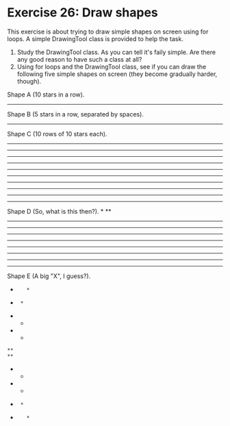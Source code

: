 ﻿# Exercise 26: Draw shapes

This exercise is about trying to draw simple shapes on screen
using for loops. A simple DrawingTool class is provided to help 
the task.

  1. Study the DrawingTool class. As you can tell it's faily simple. 
     Are there any good reason to have such a class at all?
  2. Using for loops and the DrawingTool class, see if you can draw the 
     following five simple shapes on screen (they become gradually
	 harder, though).

Shape A (10 stars in a row).
**********

Shape B (5 stars in a row, separated by spaces).
* * * * * 

Shape C (10 rows of 10 stars each).
**********
**********
**********
**********
**********
**********
**********
**********
**********
**********

Shape D (So, what is this then?).
*
**
***
****
*****
******
*******
********
*********
**********

Shape E (A big "X", I guess?).
*        *
 *      *
  *    *
   *  *
    **
	**
   *  *
  *    *
 *      *
*        *